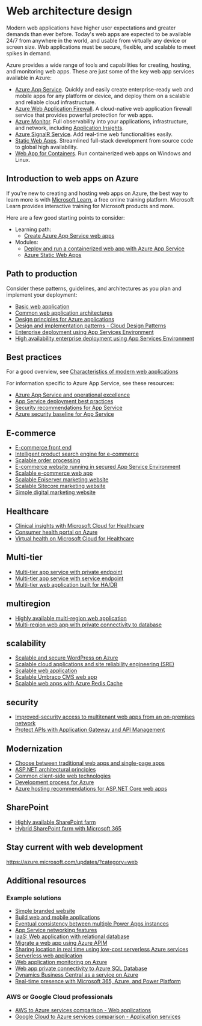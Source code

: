 # Web architecture design

Modern web applications have higher user expectations and greater demands than ever before. Today's web apps are expected to be available 24/7 from anywhere in the world, and usable from virtually any device or screen size. Web applications must be secure, flexible, and scalable to meet spikes in demand. 

Azure provides a wide range of tools and capabilities for creating, hosting, and monitoring web apps. These are just some of the key web app services available in Azure:

- [Azure App Service](https://azure.microsoft.com/services/app-service). Quickly and easily create enterprise-ready web and mobile apps for any platform or device, and deploy them on a scalable and reliable cloud infrastructure.
- [Azure Web Application Firewall](https://azure.microsoft.com/services/web-application-firewall). A cloud-native web application firewall service that provides powerful protection for web apps.
- [Azure Monitor](https://azure.microsoft.com/services/monitor). Full observability into your applications, infrastructure, and network, including [Application Insights](/azure/azure-monitor/app/app-insights-overview).
- [Azure SignalR Service](https://azure.microsoft.com/services/signalr-service). Add real-time web functionalities easily.
- [Static Web Apps](https://azure.microsoft.com/services/app-service/static). Streamlined full-stack development from source code to global high availability.
- [Web App for Containers](/services/app-service/containers). Run containerized web apps on Windows and Linux.

## Introduction to web apps on Azure

If you're new to creating and hosting web apps on Azure, the best way to learn more is with [Microsoft Learn](https://docs.microsoft.com/learn/?WT.mc_id=learnaka), a free online training platform. Microsoft Learn provides interactive training for Microsoft products and more. 

Here are a few good starting points to consider:
- Learning path: 
   - [Create Azure App Service web apps](/learn/paths/create-azure-app-service-web-apps)
- Modules: 
   - [Deploy and run a containerized web app with Azure App Service](/learn/modules/deploy-run-container-app-service)
   - [Azure Static Web Apps](/learn/paths/azure-static-web-apps)

## Path to production

Consider these patterns, guidelines, and architectures as you plan and implement your deployment:
- [Basic web application](/azure/architecture/reference-architectures/app-service-web-app/basic-web-app)
- [Common web application architectures](/dotnet/architecture/modern-web-apps-azure/common-web-application-architectures?toc=https%3A%2F%2Fdocs.microsoft.com%2Fazure%2Farchitecture%2Ftoc.json&bc=https%3A%2F%2Fdocs.microsoft.com%azure%2Farchitecture%2Fbread%2Ftoc.json)
- [Design principles for Azure applications](/azure/architecture/guide/design-principles)
- [Design and implementation patterns - Cloud Design Patterns](/azure/architecture/patterns/category/design-implementation) 
- [Enterprise deployment using App Services Environment](/azure/architecture/reference-architectures/enterprise-integration/ase-standard-deployment)
- [High availability enterprise deployment using App Services Environment](/azure/architecture/reference-architectures/enterprise-integration/ase-high-availability-deployment)

## Best practices 
 
For a good overview, see [Characteristics of modern web applications](https://docs.microsoft.com/dotnet/architecture/modern-web-apps-azure/modern-web-applications-characteristics?toc=https%3A%2F%2Fdocs.microsoft.com%2Fazure%2Farchitecture%2Ftoc.json&bc=https%3A%2F%2Fdocs.microsoft.com%2Fazure%2Farchitecture%2Fbread%2Ftoc.json)

For information specific to Azure App Service, see these resources: 
- [Azure App Service and operational excellence](/azure/architecture/framework/services/compute/azure-app-service/operational-excellence)  
- [App Service deployment best practices](/azure/app-service/deploy-best-practices?toc=https%3A%2F%2Fdocs.microsoft.com%2Fazure%2Farchitecture%2Ftoc.json&bc=https%3A%2F%2Fdocs.microsoft.com%2Fazure%2Farchitecture%2Fbread%2Ftoc.json)
- [Security recommendations for App Service](/azure/app-service/security-recommendations?toc=https%3A%2F%2Fdocs.microsoft.com%2Fazure%2Farchitecture%2Ftoc.json&bc=https%3A%2F%2Fdocs.microsoft.com%2Fazure%2Farchitecture%2Fbread%2Ftoc.json)
- [Azure security baseline for App Service](/security/benchmark/azure/baselines/app-service-security-baseline?toc=https%3A%2F%2Fdocs.microsoft.com%2Fazure%2Farchitecture%2Ftoc.json&bc=https%3A%2F%2Fdocs.microsoft.com%2Fazure%2Farchitecture%2Fbread%2Ftoc.json)

## E-commerce 

- [E-commerce front end](/azure/architecture/example-scenario/apps/ecommerce-scenario)
- [Intelligent product search engine for e-commerce](/azure/architecture/example-scenario/apps/ecommerce-search)
- [Scalable order processing](/azure/architecture/example-scenario/data/ecommerce-order-processing)
- [E-commerce website running in secured App Service Environment](/azure/architecture/solution-ideas/articles/ecommerce-website-running-in-secured-ase)
- [Scalable e-commerce web app](/azure/architecture/solution-ideas/articles/scalable-ecommerce-web-app)
- [Scalable Episerver marketing website](/azure/architecture/solution-ideas/articles/digital-marketing-episerver)
- [Scalable Sitecore marketing website](/azure/architecture/solution-ideas/articles/digital-marketing-sitecore)
- [Simple digital marketing website](/azure/architecture/solution-ideas/articles/digital-marketing-smb)

## Healthcare 

- [Clinical insights with Microsoft Cloud for Healthcare](/azure/architecture/example-scenario/mch-health/medical-data-insights)
- [Consumer health portal on Azure](/azure/architecture/example-scenario/digital-health/health-portal)
- [Virtual health on Microsoft Cloud for Healthcare](/azure/architecture/example-scenario/mch-health/virtual-health-mch)

## Multi-tier

- [Multi-tier app service with private endpoint](/azure/architecture/example-scenario/web/multi-tier-app-service-private-endpoint)
- [Multi-tier app service with service endpoint](/azure/architecture/reference-architectures/app-service-web-app/multi-tier-app-service-service-endpoint)
- [Multi-tier web application built for HA/DR](/azure/architecture/example-scenario/infrastructure/multi-tier-app-disaster-recovery)

## multiregion 

- [Highly available multi-region web application](/azure/architecture/reference-architectures/app-service-web-app/multi-region)
- [Multi-region web app with private connectivity to database](/azure/architecture/example-scenario/sql-failover/app-service-private-sql-multi-region)

## scalability 

- [Scalable and secure WordPress on Azure](/azure/architecture/example-scenario/infrastructure/wordpress)
- [Scalable cloud applications and site reliability engineering (SRE)](/azure/architecture/example-scenario/apps/scalable-apps-performance-modeling-site-reliability)
- [Scalable web application](/azure/architecture/reference-architectures/app-service-web-app/scalable-web-app)
- [Scalable Umbraco CMS web app](/azure/architecture/solution-ideas/articles/medium-umbraco-web-app)
- [Scalable web apps with Azure Redis Cache](/azure/architecture/solution-ideas/articles/scalable-web-apps)

## security 

- [Improved-security access to multitenant web apps from an on-premises network](/azure/architecture/example-scenario/security/access-multitenant-web-app-from-on-premises)
- [Protect APIs with Application Gateway and API Management](/azure/architecture/reference-architectures/apis/protect-apis)

## Modernization 

- [Choose between traditional web apps and single-page apps](/dotnet/architecture/modern-web-apps-azure/choose-between-traditional-web-and-single-page-apps?toc=https%3A%2F%2Fdocs.microsoft.com%2Fazure%2Farchitecture%2Ftoc.json&bc=https%3A%2F%2Fdocs.microsoft.com%2Fazure%2Farchitecture%2Fbread%2Ftoc.json)
- [ASP.NET architectural principles](/dotnet/architecture/modern-web-apps-azure/architectural-principles?toc=https%3A%2F%2Fdocs.microsoft.com%2Fazure%2Farchitecture%2Ftoc.json&bc=https%3A%2F%2Fdocs.microsoft.com%2Fazure%2Farchitecture%2Fbread%2Ftoc.json)
- [Common client-side web technologies](/dotnet/architecture/modern-web-apps-azure/common-client-side-web-technologies?toc=https%3A%2F%2Fdocs.microsoft.com%2Fazure%2Farchitecture%2Ftoc.json&bc=https%3A%2F%2Fdocs.microsoft.com%2Fazure%2Farchitecture%2Fbread%2Ftoc.json)
- [Development process for Azure](https://docs.microsoft.com/dotnet/architecture/modern-web-apps-azure/development-process-for-azure?toc=https%3A%2F%2Fdocs.microsoft.com%2Fazure%2Farchitecture%2Ftoc.json&bc=https%3A%2F%2Fdocs.microsoft.com%2Fazure%2Farchitecture%2Fbread%2Ftoc.json)
- [Azure hosting recommendations for ASP.NET Core web apps](/dotnet/architecture/modern-web-apps-azure/azure-hosting-recommendations-for-asp-net-web-apps?toc=https%3A%2F%2Fdocs.microsoft.com%2Fazure%2Farchitecture%2Ftoc.json&bc=https%3A%2F%2Fdocs.microsoft.com%2Fazure%2Farchitecture%2Fbread%2Ftoc.json)

## SharePoint

- [Highly available SharePoint farm](/azure/architecture/solution-ideas/articles/highly-available-sharepoint-farm)
- [Hybrid SharePoint farm with Microsoft 365](/azure/architecture/solution-ideas/articles/sharepoint-farm-microsoft-3650)

## Stay current with web development

https://azure.microsoft.com/updates/?category=web

## Additional resources

### Example solutions

- [Simple branded website](/azure/architecture/solution-ideas/articles/simple-branded-website)
- [Build web and mobile applications](/azure/architecture/solution-ideas/articles/webapps)
- [Eventual consistency between multiple Power Apps instances](/azure/architecture/reference-architectures/power-platform/eventual-consistency)
- [App Service networking features](/azure/app-service/networking-features?toc=https%3A%2F%2Fdocs.microsoft.com%2Fazure%2Farchitecture%2Ftoc.json&bc=https%3A%2F%2Fdocs.microsoft.com%2Fazure%2Farchitecture%2Fbread%2Ftoc.json)
- [IaaS: Web application with relational database](/azure/architecture/high-availability/ref-arch-iaas-web-and-db)
- [Migrate a web app using Azure APIM](/azure/architecture/example-scenario/apps/apim-api-scenario)
- [Sharing location in real time using low-cost serverless Azure services](/azure/architecture/example-scenario/signalr)
- [Serverless web application](/azure/architecture/reference-architectures/serverless/web-app)
- [Web application monitoring on Azure](/azure/architecture/reference-architectures/app-service-web-app/app-monitoring)
- [Web app private connectivity to Azure SQL Database](/azure/architecture/example-scenario/private-web-app/private-web-app)
- [Dynamics Business Central as a service on Azure](/azure/architecture/solution-ideas/articles/business-central)
- [Real-time presence with Microsoft 365, Azure, and Power Platform](/azure/architecture/solution-ideas/articles/presence-microsoft-365-power-platform)

### AWS or Google Cloud professionals

- [AWS to Azure services comparison - Web applications](/azure/architecture/aws-professional/services#web-applications)
- [Google Cloud to Azure services comparison - Application services](/azure/architecture/gcp-professional/services#application-services)
